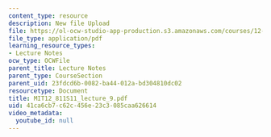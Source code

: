 ```yaml
---
content_type: resource
description: New file Upload
file: https://ol-ocw-studio-app-production.s3.amazonaws.com/courses/12-811-tropical-meteorology-spring-2011/41ca6cb7c62c456e23c3085caa626614_MIT12_811S11_lecture_9.pdf
file_type: application/pdf
learning_resource_types:
- Lecture Notes
ocw_type: OCWFile
parent_title: Lecture Notes
parent_type: CourseSection
parent_uid: 23fdcd6b-0082-ba44-012a-bd304810dc02
resourcetype: Document
title: MIT12_811S11_lecture_9.pdf
uid: 41ca6cb7-c62c-456e-23c3-085caa626614
video_metadata:
  youtube_id: null
---
```

